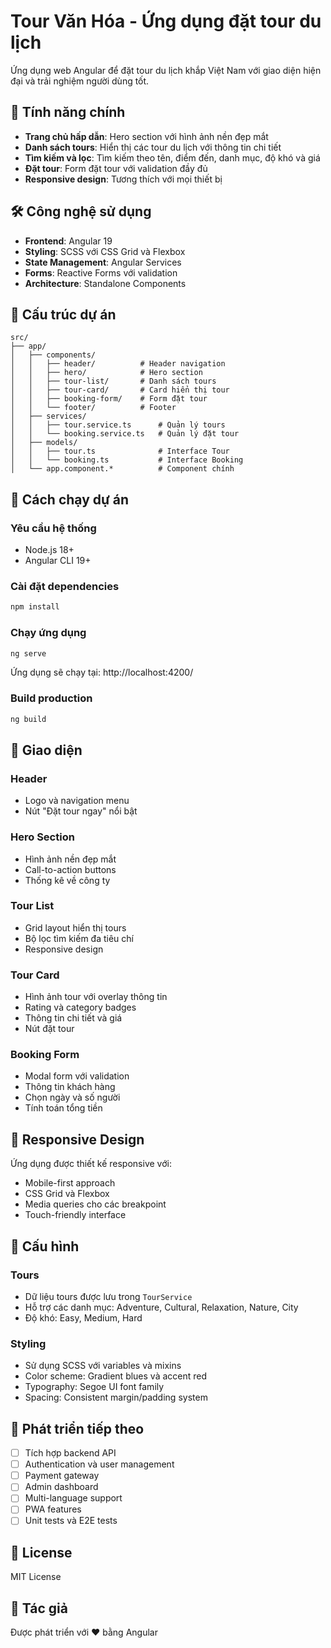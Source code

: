 # Tour Văn Hóa - Ứng dụng đặt tour du lịch

Ứng dụng web Angular để đặt tour du lịch khắp Việt Nam với giao diện hiện đại và trải nghiệm người dùng tốt.

## 🚀 Tính năng chính

- **Trang chủ hấp dẫn**: Hero section với hình ảnh nền đẹp mắt
- **Danh sách tours**: Hiển thị các tour du lịch với thông tin chi tiết
- **Tìm kiếm và lọc**: Tìm kiếm theo tên, điểm đến, danh mục, độ khó và giá
- **Đặt tour**: Form đặt tour với validation đầy đủ
- **Responsive design**: Tương thích với mọi thiết bị

## 🛠️ Công nghệ sử dụng

- **Frontend**: Angular 19
- **Styling**: SCSS với CSS Grid và Flexbox
- **State Management**: Angular Services
- **Forms**: Reactive Forms với validation
- **Architecture**: Standalone Components

## 📁 Cấu trúc dự án

```
src/
├── app/
│   ├── components/
│   │   ├── header/          # Header navigation
│   │   ├── hero/            # Hero section
│   │   ├── tour-list/       # Danh sách tours
│   │   ├── tour-card/       # Card hiển thị tour
│   │   ├── booking-form/    # Form đặt tour
│   │   └── footer/          # Footer
│   ├── services/
│   │   ├── tour.service.ts      # Quản lý tours
│   │   └── booking.service.ts   # Quản lý đặt tour
│   ├── models/
│   │   ├── tour.ts              # Interface Tour
│   │   └── booking.ts           # Interface Booking
│   └── app.component.*          # Component chính
```

## 🚀 Cách chạy dự án

### Yêu cầu hệ thống
- Node.js 18+ 
- Angular CLI 19+

### Cài đặt dependencies
```bash
npm install
```

### Chạy ứng dụng
```bash
ng serve
```

Ứng dụng sẽ chạy tại: http://localhost:4200/

### Build production
```bash
ng build
```

## 🎨 Giao diện

### Header
- Logo và navigation menu
- Nút "Đặt tour ngay" nổi bật

### Hero Section
- Hình ảnh nền đẹp mắt
- Call-to-action buttons
- Thống kê về công ty

### Tour List
- Grid layout hiển thị tours
- Bộ lọc tìm kiếm đa tiêu chí
- Responsive design

### Tour Card
- Hình ảnh tour với overlay thông tin
- Rating và category badges
- Thông tin chi tiết và giá
- Nút đặt tour

### Booking Form
- Modal form với validation
- Thông tin khách hàng
- Chọn ngày và số người
- Tính toán tổng tiền

## 📱 Responsive Design

Ứng dụng được thiết kế responsive với:
- Mobile-first approach
- CSS Grid và Flexbox
- Media queries cho các breakpoint
- Touch-friendly interface

## 🔧 Cấu hình

### Tours
- Dữ liệu tours được lưu trong `TourService`
- Hỗ trợ các danh mục: Adventure, Cultural, Relaxation, Nature, City
- Độ khó: Easy, Medium, Hard

### Styling
- Sử dụng SCSS với variables và mixins
- Color scheme: Gradient blues và accent red
- Typography: Segoe UI font family
- Spacing: Consistent margin/padding system

## 🚀 Phát triển tiếp theo

- [ ] Tích hợp backend API
- [ ] Authentication và user management
- [ ] Payment gateway
- [ ] Admin dashboard
- [ ] Multi-language support
- [ ] PWA features
- [ ] Unit tests và E2E tests

## 📄 License

MIT License

## 👥 Tác giả

Được phát triển với ❤️ bằng Angular
